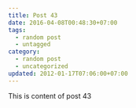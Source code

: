 ```yaml
---
title: Post 43
date: 2016-04-08T00:48:30+07:00
tags:
  - random post
  - untagged
category:
  - random post
  - uncategorized
updated: 2012-01-17T07:06:00+07:00
---
```

This is content of post 43